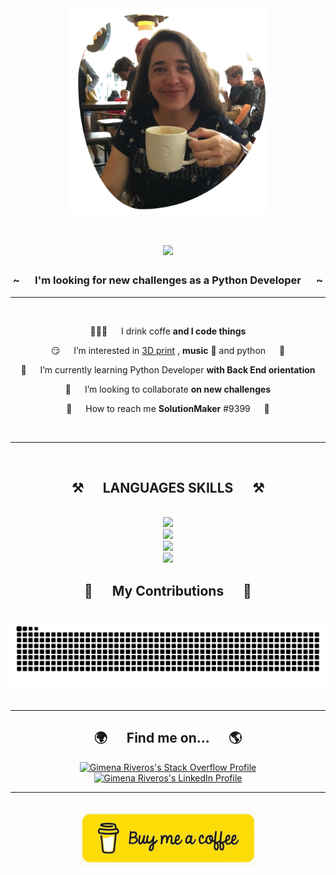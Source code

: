 <div align="center" >
   <img src="https://raw.githubusercontent.com/Gimena-Riveros/AllYouNeedIs.../main/AboutMe/photoReadmeGitHubMini_withoutBkGrN.png" align="center" width="320" />
   
</div>
<h1 align="center">
      <img src="https://readme-typing-svg.herokuapp.com?font=Fira+Code&weight=500&size=38&duration=4000&pause=700&color=1ED6A6&center=true&vCenter=true&random=false&width=500&height=60&lines=Hi+there!+%F0%9F%91%8B;I'm+Gimena+Riveros+%F0%9F%91%A9%F0%9F%8F%BB%E2%80%8D%F0%9F%92%BB" width="500" />
</h1>
<div>
   <h3 align="center"> ~ &emsp; I'm looking for new challenges as a Python Developer &emsp; ~</h3>
   <hr> <br>
</div>

<div align="center" size="20px">
   
  👩🏻‍💻 &emsp; I drink coffe **and I code things**  

  😏 &emsp; I’m interested in <a href="https://instagram.com/design_house_3d?utm_medium=copy_link" target="_blank" > 3D print</a> , **music** 🎹 and python &emsp; 🐍 

  🌱 &emsp; I’m currently learning Python Developer **with Back End orientation** 

  🔭 &emsp; I’m looking to collaborate **on new challenges**

  👾 &emsp; How to reach me **SolutionMaker** #9399 &emsp; 🖖 
</div>
<br> <hr> <br>
<h2 align="center"> ⚒️ &emsp; LANGUAGES SKILLS &emsp; ⚒ </h2>
<br/>
<div align="center"> 
   <img src="https://skillicons.dev/icons?i=react,bootstrap,vscode,html,css,github,latex,md,git,eclipse,js,stackoverflow,sqlite,regex&perline=7" />
   <br>
   <img src="https://skillicons.dev/icons?i=nodejs,python,angular,typescript,postgres,firebase,flask,mongodb,java,django&perline=5" />
   <br>
   <img src="https://skillicons.dev/icons?i=mysql,c,obsidian&perline=3" />
   <br>
   <img src="https://skillicons.dev/icons?i=linux&perline=1" />
   <br>
</div>

<div align="center">
  <h2>🐍 &emsp; My Contributions &emsp; 🐍</h2>
  <br>
    <img alt="snake eating my contributions" src="https://raw.githubusercontent.com/Gimena-Riveros/Gimena-Riveros/57f5b5da471d5289bc482a7a09461fa727397840/github-contribution-grid-snake.svg" />
<br/>
</div>


<br> 
<hr>
<h2 align="center">🌍 &emsp; Find me on... &emsp; 🌎 </h2>
<div align="center">

  <a href="https://stackoverflow.com/users/20037931/solution-maker?tab=profile">
    <img src="https://www.vectorlogo.zone/logos/stackoverflow/stackoverflow-icon.svg" alt="Gimena Riveros's Stack Overflow Profile" height="50" width="50">
  </a>
  
  <a href="https://www.linkedin.com/" target="blank">
    <img src="https://www.vectorlogo.zone/logos/linkedin/linkedin-icon.svg" alt="Gimena Riveros's LinkedIn Profile" height="50" width="50">
  </a>

</div>

<!---
<hr> <br>
<h3 align="center">Visit count    👀</h3>
<hr>
<div align="center">
   <img src="https://profile-counter.glitch.me/{Gimena-Riveros}/count.svg" alt="GimenaRiveros :: Visitor's Count" />
</div>
<br/><br/>
--->
<hr/>

<br/>
<div align="center">
   <a href='https://www.buymeacoffee.com/designhouse3d' target='_blank'><img height='86' style='border:0px;height:86px;' src='https://raw.githubusercontent.com/Gimena-Riveros/AllYouNeedIs.../ef92a5e6a6da253fa12a92d5bfb8dcb4c59407c8/Logos/buymeacoffee.svg' border='0' alt='Buy Me a Coffee at buymeacoffee.com' />
   </a>
</div>
<!---
Gimena-Riveros/Gimena-Riveros is a ✨ special ✨ repository because its `README.md` (this file) appears on your GitHub profile.
You can click the Preview link to take a look at your changes.
--->
